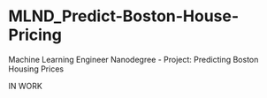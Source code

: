 # MLND_Predict-Boston-House-Pricing
Machine Learning Engineer Nanodegree - Project: Predicting Boston Housing Prices

IN WORK
